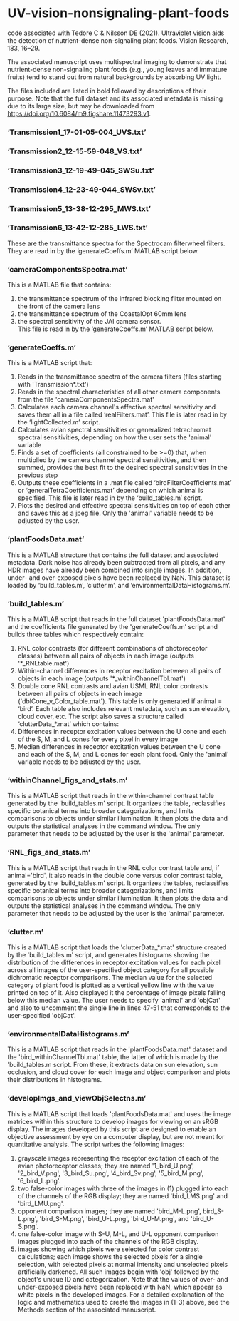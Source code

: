 # UV-vision-nonsignaling-plant-foods
code associated with Tedore C & Nilsson DE (2021). Ultraviolet vision aids the detection of nutrient-dense non-signaling plant foods. Vision Research, 183, 16–29.

The associated manuscript uses multispectral imaging to demonstrate that nutrient-dense non-signaling plant foods (e.g., young leaves and immature fruits) tend to stand out from natural backgrounds by absorbing UV light. 

The files included are listed in bold followed by descriptions of their purpose. Note that the full dataset and its associated metadata is missing due to its large size, but may be downloaded from https://doi.org/10.6084/m9.figshare.11473293.v1.

### ‘Transmission1_17-01-05-004_UVS.txt’
### ‘Transmission2_12-15-59-048_VS.txt’  
### ‘Transmission3_12-19-49-045_SWSu.txt’  
### ‘Transmission4_12-23-49-044_SWSv.txt’  
### ‘Transmission5_13-38-12-295_MWS.txt’  
### ‘Transmission6_13-42-12-285_LWS.txt’  

These are the transmittance spectra for the Spectrocam filterwheel filters. They are read in by the ‘generateCoeffs.m’ MATLAB script below.

### ‘cameraComponentsSpectra.mat’

This is a MATLAB file that contains:
1) the transmittance spectrum of the infrared blocking filter mounted on the front of the camera lens  
2) the transmittance spectrum of the CoastalOpt 60mm lens  
3) the spectral sensitivity of the JAI camera sensor.  
This file is read in by the ‘generateCoeffs.m’ MATLAB script below.

### ‘generateCoeffs.m’

This is a MATLAB script that:
1) Reads in the transmittance spectra of the camera filters (files starting with 'Transmission*.txt')
2) Reads in the spectral characteristics of all other camera components from the file 'cameraComponentsSpectra.mat'
3) Calculates each camera channel's effective spectral sensitivity and saves them all in a file called ‘realFilters.mat’. This file is later read in by the ‘lightCollected.m’ script.
4) Calculates avian spectral sensitivities or generalized tetrachromat spectral sensitivities, depending on how the user sets the 'animal' variable
5) Finds a set of coefficients (all constrained to be >=0) that, when multiplied by the camera channel spectral sensitivities, and then summed, provides the best fit to the desired spectral sensitivities in the previous step
6) Outputs these coefficients in a .mat file called ‘birdFilterCoefficients.mat’ or ‘generalTetraCoefficients.mat’ depending on which animal is specified. This file is later read in by the ‘build_tables.m’ script.
7) Plots the desired and effective spectral sensitivities on top of each other and saves this as a jpeg file.
Only the 'animal' variable needs to be adjusted by the user.

### ‘plantFoodsData.mat’

This is a MATLAB structure that contains the full dataset and associated metadata. Dark noise has already been subtracted from all pixels, and any HDR images have already been combined into single images. In addition, under- and over-exposed pixels have been replaced by NaN. This dataset is loaded by ‘build_tables.m’, ‘clutter.m’, and ‘environmentalDataHistograms.m’.

### ‘build_tables.m’

This is a MATLAB script that reads in the full dataset 'plantFoodsData.mat' and the coefficients file generated by the 'generateCoeffs.m' script and builds three tables which respectively contain:
1) RNL color contrasts (for different combinations of photoreceptor classes) between all pairs of objects in each image (outputs '*_RNLtable.mat')
2) Within-channel differences in receptor excitation between all pairs of objects in each image (outputs '*_withinChannelTbl.mat')
3) Double cone RNL contrasts and avian USML RNL color contrasts between all pairs of objects in each image ('dblCone_v_Color_table.mat'). This table is only generated if animal = ‘bird’.
Each table also includes relevant metadata, such as sun elevation, cloud cover, etc.
The script also saves a structure called ‘clutterData_*.mat’ which contains:
1) Differences in receptor excitation values between the U cone and each of the S, M, and L cones for every pixel in every image
2) Median differences in receptor excitation values between the U cone and each of the S, M, and L cones for each plant food.
Only the 'animal' variable needs to be adjusted by the user.

### ‘withinChannel_figs_and_stats.m’

This is a MATLAB script that reads in the within-channel contrast table generated by the 'build_tables.m' script. It organizes the table, reclassifies specific botanical terms into broader categorizations, and limits comparisons to objects under similar illumination. It then plots the data and outputs the statistical analyses in the command window. The only parameter that needs to be adjusted by the user is the 'animal' parameter.

### ‘RNL_figs_and_stats.m’

This is a MATLAB script that reads in the RNL color contrast table and, if animal='bird', it also reads in the double cone versus color contrast table, generated by the 'build_tables.m' script. It organizes the tables, reclassifies specific botanical terms into broader categorizations, and limits comparisons to objects under similar illumination. It then plots the data and outputs the statistical analyses in the command window. The only parameter that needs to be adjusted by the user is the 'animal' parameter.

### ‘clutter.m’

This is a MATLAB script that loads the 'clutterData_*.mat' structure created by the 'build_tables.m' script, and generates histograms showing the distribution of the differences in receptor excitation values for each pixel across all images of the user-specified object category for all possible dichromatic receptor comparisons. The median value for the selected category of plant food is plotted as a vertical yellow line with the value printed on top of it. Also displayed it the percentage of image pixels falling below this median value. The user needs to specify 'animal' and 'objCat' and also to uncomment the single line in lines 47-51 that corresponds to the user-specified 'objCat'.

### ‘environmentalDataHistograms.m’

This is a MATLAB script that reads in the 'plantFoodsData.mat' dataset and the 'bird_withinChannelTbl.mat' table, the latter of which is made by the 'build_tables.m script. From these, it extracts data on sun elevation, sun occlusion, and cloud cover for each image and object comparison and plots their distributions in histograms.

### ‘developImgs_and_viewObjSelectns.m’

This is a MATLAB script that loads 'plantFoodsData.mat' and uses the image matrices within this structure to develop images for viewing on an sRGB display. The images developed by this script are designed to enable an objective assessment by eye on a computer display, but are not meant for quantitative analysis. The script writes the following images:
1) grayscale images representing the receptor excitation of each of the avian photoreceptor classes; they are named '1_bird_U.png', '2_bird_V.png', '3_bird_Su.png', '4_bird_Sv.png', '5_bird_M.png', '6_bird_L.png'.
2) two false-color images with three of the images in (1) plugged into each of the channels of the RGB display; they are named 'bird_LMS.png' and 'bird_LMU.png'.
3) opponent comparison images; they are named 'bird_M-L.png', bird_S-L.png', 'bird_S-M.png', 'bird_U-L.png', 'bird_U-M.png', and 'bird_U-S.png'.
4) one false-color image with S-U, M-L, and U-L opponent comparison images plugged into each of the channels of the RGB display.
5) images showing which pixels were selected for color contrast calculations; each image shows the selected pixels for a single selection, with selected pixels at normal intensity and unselected pixels artificially darkened. All such images begin with 'obj' followed by the object's unique ID and categorization.
Note that the values of over- and under-exposed pixels have been replaced with NaN, which appear as white pixels in the developed images. For a detailed explanation of the logic and mathematics used to create the images in (1-3) above, see the Methods section of the associated manuscript.
